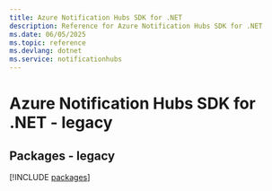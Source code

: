 ```yaml
---
title: Azure Notification Hubs SDK for .NET
description: Reference for Azure Notification Hubs SDK for .NET
ms.date: 06/05/2025
ms.topic: reference
ms.devlang: dotnet
ms.service: notificationhubs
---
```

# Azure Notification Hubs SDK for .NET - legacy
## Packages - legacy
[!INCLUDE [packages](notification-hubs-index.md)]
